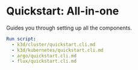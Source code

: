 # Quickstart: All-in-one

Guides you through setting up all the components.

```yaml instacli
Run script:
  - k3d/cluster/quickstart.cli.md
  - k3d/kubernetes/quickstart.cli.md
  - argo/quickstart.cli.md
  - flux/quickstart.cli.md
```
